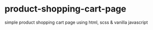 # product-shopping-cart-page
simple product shopping cart page using html, scss &amp; vanilla javascript
